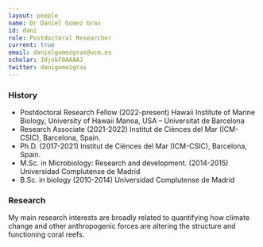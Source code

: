 ```yaml
---
layout: people
name: Dr Daniel Gomez Gras
id: dani
role: Postdoctoral Researcher
current: true
email: danielgomezgras@ucm.es
scholar: JdjnkF0AAAAJ
twitter: danigomezgras
---
```


### History

- Postdoctoral Research Fellow (2022-present) Hawaii Institute of Marine Biology, University of Hawaii Manoa, USA – Universitat de Barcelona
- Research Associate (2021-2022) Institut de Ciènces del Mar (ICM-CSIC), Barcelona, Spain.
- Ph.D. (2017-2021) Institut de Ciènces del Mar (ICM-CSIC), Barcelona, Spain.
- M.Sc. in Microbiology: Research and development. (2014-2015) Universidad Complutense de Madrid
- B.Sc. in biology (2010-2014) Universidad Complutense de Madrid

### Research

My main research interests are broadly related to quantifying how climate change and other anthropogenic forces are altering the structure and functioning coral reefs.

